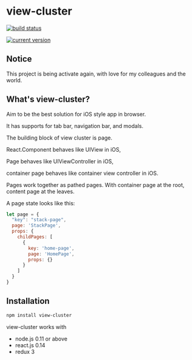 # view-cluster
[![build status](https://travis-ci.org/cheunghy/view-cluster.svg)](https://travis-ci.org/cheunghy/view-cluster)

[![current version](https://badge.fury.io/js/view-cluster.svg)](https://www.npmjs.com/package/view-cluster)

## Notice

This project is being activate again, with love for my colleagues and the world.

## What's view-cluster?

Aim to be the best solution for iOS style app in browser.

It has supports for tab bar, navigation bar, and modals.

The building block of view cluster is page.

React.Component behaves like UIView in iOS,

Page behaves like UIViewController in iOS,

container page behaves like container view controller in iOS.

Pages work together as pathed pages. With container page at the root, content page at the leaves.

A page state looks like this:

``` js
let page = {
  "key": "stack-page",
  page: 'StackPage',
  props: {
    childPages: [
      {
        key: 'home-page',
        page: 'HomePage',
        props: {}
      }
    ]
  }
}
```

## Installation

``` bash
npm install view-cluster
```

view-cluster works with
+ node.js 0.11 or above
+ react.js 0.14
+ redux 3
